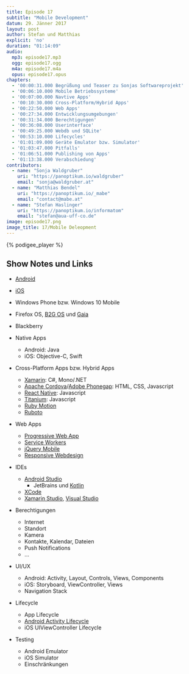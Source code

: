 ```yaml
---
title: Episode 17
subtitle: "Mobile Development"
datum: 29. Jänner 2017
layout: post
author: Stefan und Matthias
explicit: 'no'
duration: "01:14:09"
audio:
  mp3: episode17.mp3
  ogg: episode17.ogg
  m4a: episode17.m4a
  opus: episode17.opus
chapters:
  - '00:00:31.000 Begrüßung und Teaser zu Sonjas Softwareprojekt'
  - '00:06:10.000 Mobile Betriebssysteme'
  - '00:07:00.000 Navtive Apps'
  - '00:10:30.000 Cross-Platform/Hybrid Apps'
  - '00:22:50.000 Web Apps'
  - '00:27:34.000 Entwicklungsumgebungen'
  - '00:31:34.000 Berechtigungen'
  - '00:36:08.000 Userinterface'
  - '00:49:25.000 Webdb und SQLite'
  - '00:53:10.000 Lifecycles'
  - '01:01:09.000 Geräte Emulator bzw. Simulator'
  - '01:03:47.000 Pitfalls'
  - '01:06:51.000 Publishing von Apps'
  - '01:13:38.000 Verabschiedung'
contributors:
  - name: "Sonja Waldgruber"
    uri: "https://panoptikum.io/waldgruber"
    email: "sonja@waldgruber.at"
  - name: "Matthias Bendel"
    uri: "https://panoptikum.io/_mabe"
    email: "contact@mabe.at"
  - name: "Stefan Haslinger"
    uri: "https://panoptikum.io/informatom"
    email: "stefan@aua-uff-co.de"
image: episode17.png
image_title: 17/Mobile Deleopment
---
```


{% podigee_player %}

## Show Notes und Links

* [Android](https://developer.android.com/index.html)
* [iOS](https://developer.apple.com/ios/)
* Windows Phone bzw. Windows 10 Mobile
* Firefox OS, [B2G OS](https://wiki.mozilla.org/B2G_OS/) und [Gaia](https://github.com/mozilla-b2g/gaia)
* Blackberry

* Native Apps
  * Android: Java
  * iOS: Objective-C, Swift
* Cross-Platform Apps bzw. Hybrid Apps
  * [Xamarin](https://www.xamarin.com/): C#, Mono/.NET
  * [Apache Cordova](https://cordova.apache.org/)/[Adobe Phonegap](http://phonegap.com/): HTML, CSS, Javascript
  * [React Native](https://facebook.github.io/react-native/): Javascript
  * [Titanium](http://www.appcelerator.org/): Javascript
  * [Ruby Motion](http://www.rubymotion.com/)
  * [Ruboto](http://ruboto.org/)
* Web Apps
  * [Progressive Web App](https://developers.google.com/web/progressive-web-apps/)
  * [Service Workers](https://developers.google.com/web/fundamentals/getting-started/primers/service-workers)
  * [jQuery Mobile](https://jquerymobile.com/)
  * [Responsive Webdesign](https://de.wikipedia.org/wiki/Responsive_Webdesign)

* IDEs
  * [Android Studio](https://developer.android.com/studio/index.html)
    * JetBrains und [Kotlin](https://kotlinlang.org/)
  * [XCode](https://developer.apple.com/xcode/)
  * [Xamarin Studio](https://www.xamarin.com/studio), [Visual Studio](https://www.visualstudio.com/de/)

* Berechtigungen
  * Internet
  * Standort
  * Kamera
  * Kontakte, Kalendar, Dateien
  * Push Notifications
  * ...

* UI/UX
  * Android: Activity, Layout, Controls, Views, Components
  * iOS: Storyboard, ViewController, Views
  * Navigation Stack

* Lifecycle
  * App Lifecycle
  * [Android Activity Lifecycle](https://developer.android.com/guide/components/activities/activity-lifecycle.html)
  * iOS UIViewController Lifecycle

* Testing
  * Android Emulator
  * iOS Simulator
  * Einschränkungen
